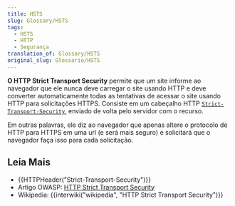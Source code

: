 ```yaml
---
title: HSTS
slug: Glossary/HSTS
tags:
  - HSTS
  - HTTP
  - Segurança
translation_of: Glossary/HSTS
original_slug: Glossario/HSTS
---
```

**O HTTP Strict Transport Security** permite que um site informe ao navegador que ele nunca deve carregar o site usando HTTP e deve converter automaticamente todas as tentativas de acessar o site usando HTTP para solicitações HTTPS. Consiste em um cabeçalho HTTP [`Strict-Transport-Security`](/pt-BR/docs/Web/HTTP/Headers/Strict-Transport-Security), enviado de volta pelo servidor com o recurso.

Em outras palavras, ele diz ao navegador que apenas altere o protocolo de HTTP para HTTPS em uma url (e será mais seguro) e solicitará que o navegador faça isso para cada solicitação.

## Leia Mais

- {{HTTPHeader("Strict-Transport-Security")}}
- Artigo OWASP: [HTTP Strict Transport Security](https://www.owasp.org/index.php/HTTP_Strict_Transport_Security)
- Wikipedia: {{interwiki("wikipedia", "HTTP Strict Transport Security")}}
